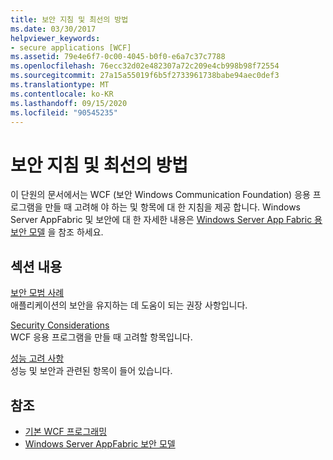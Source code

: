 ```yaml
---
title: 보안 지침 및 최선의 방법
ms.date: 03/30/2017
helpviewer_keywords:
- secure applications [WCF]
ms.assetid: 79e4e6f7-0c00-4045-b0f0-e6a7c37c7788
ms.openlocfilehash: 76ecc32d02e482307a72c209e4cb998b98f72554
ms.sourcegitcommit: 27a15a55019f6b5f2733961738babe94aec0def3
ms.translationtype: MT
ms.contentlocale: ko-KR
ms.lasthandoff: 09/15/2020
ms.locfileid: "90545235"
---
```

# <a name="security-guidance-and-best-practices"></a>보안 지침 및 최선의 방법

이 단원의 문서에서는 WCF (보안 Windows Communication Foundation) 응용 프로그램을 만들 때 고려해 야 하는 및 항목에 대 한 지침을 제공 합니다. Windows Server AppFabric 및 보안에 대 한 자세한 내용은 [Windows Server App Fabric 용 보안 모델](/previous-versions/appfabric/ee677202(v=azure.10)) 을 참조 하세요.  
  
## <a name="in-this-section"></a>섹션 내용  
 [보안 모범 사례](best-practices-for-security-in-wcf.md)  
 애플리케이션의 보안을 유지하는 데 도움이 되는 권장 사항입니다.  
  
 [Security Considerations](security-considerations-in-wcf.md)  
 WCF 응용 프로그램을 만들 때 고려할 항목입니다.  
  
 [성능 고려 사항](performance-considerations.md)  
 성능 및 보안과 관련된 항목이 들어 있습니다.  
  
## <a name="see-also"></a>참조

- [기본 WCF 프로그래밍](../basic-wcf-programming.md)
- [Windows Server AppFabric 보안 모델](/previous-versions/appfabric/ee677202(v=azure.10))
